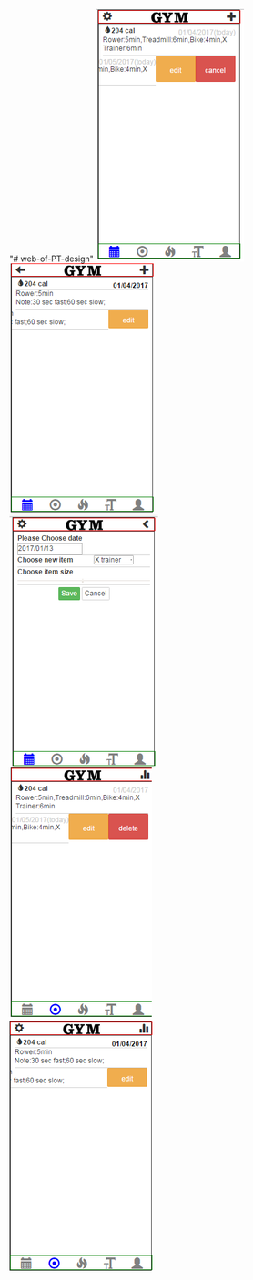 "# web-of-PT-design" 
![image](https://github.com/zengyanzi/web-of-PT-design/blob/master/pic/01.png )   
![image](https://github.com/zengyanzi/web-of-PT-design/blob/master/pic/02.png )   
![image](https://github.com/zengyanzi/web-of-PT-design/blob/master/pic/03.png )   
![image](https://github.com/zengyanzi/web-of-PT-design/blob/master/pic/04.png )   
![image](https://github.com/zengyanzi/web-of-PT-design/blob/master/pic/05.png )   
